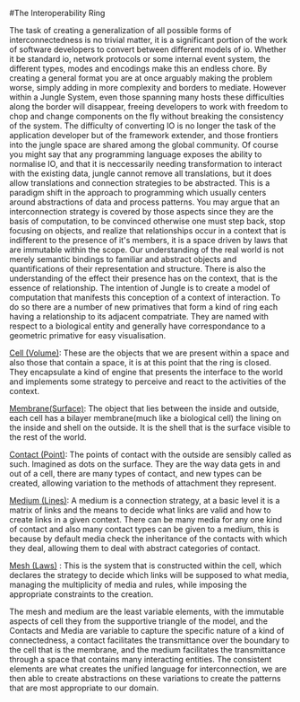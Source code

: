 #The Interoperability Ring

The task of creating a generalization of all possible forms of interconnectedness is no trivial matter, it is a significant portion of the work of software developers to convert between different models of io. Whether it be standard io, network protocols or some internal event system, the different types, modes and encodings make this an endless chore. By creating a general format you are at once arguably making the problem worse, simply adding in more complexity and borders to mediate. However within a Jungle System, even those spanning many hosts these difficulties along the border will disappear, freeing developers to work with freedom to chop and change components on the fly without breaking the consistency of the system. The difficulty of converting IO is no longer the task of the application developer but of the framework extender, and those frontiers into the jungle space are shared among the global community. Of course you might say that any programming language exposes the ability to normalise IO, and that it is neccessarily needing transformation to interact with the existing data, jungle cannot remove all translations, but it does allow translations and connection strategies to be abstracted. This is a paradigm shift in the approach to programming which usually centers around abstractions of data and process patterns. You may argue that an interconnection strategy is covered by those aspects since they are the basis of computation, to be convinced otherwise one must step back, stop focusing on objects, and realize that relationships occur in a context that is indifferent to the presence of it's members, it is a space driven by laws that are immutable within the scope. Our understanding of the real world is not merely semantic bindings to familiar and abstract objects and quantifications of their representation and structure. There is also the understanding of the effect their presence has on the context, that is the essence of relationship. The intention of Jungle is to create a model of computation that manifests this conception of a context of interaction. To do so there are a number of new primatives that form a kind of ring each having a relationship to its adjacent compatriate. They are named with respect to a biological entity and generally have correspondance to a geometric primative for easy visualisation.

[Cell (Volume)](cell.md): These are the objects that we are present within a space and also those that contain a space, it is at this point that the ring is closed. They encapsulate a kind of engine that presents the interface to the world and implements some strategy to perceive and react to the activities of the context.

[Membrane(Surface)](membrane.md): The object that lies between the inside and outside, each cell has a bilayer membrane(much like a biological cell)  the lining on the inside and shell on the outside. It is the shell that is the surface visible to the rest of the world. 

[Contact (Point)](contact.md): The points of contact with the outside are sensibly called as such. Imagined as dots on the surface. They are the way data gets in and out of a cell, there are many types of contact, and new types can be created, allowing variation to the methods of attachment they represent.

[Medium (Lines)](medium.md): A medium is a connection strategy, at a basic level it is a matrix of links and the means to decide what links are valid and how to create links in a given context. There can be many media for any one kind of contact and also many contact types can be given to a medium, this is because by default media check the inheritance of the contacts with which they deal, allowing them to deal with abstract categories of contact.

[Mesh (Laws)](mesh.md) : This is the system that is constructed within the cell, which declares the strategy to decide which links will be supposed to what media, managing the multiplicity of media and rules, while imposing the appropriate constraints to the creation. 

The mesh and medium are the least variable elements, with the immutable aspects of cell they from the supportive triangle of the model, and the Contacts and Media are variable to capture the specific nature of a kind of connectedness, a contact facilitates the transmittance over the boundary to the cell that is the membrane, and the medium facilitates the transmittance through a space that contains many interacting entities. The consistent elements are what creates the unified language for interconnection, we are then able to create abstractions on these variations to create the patterns that are most appropriate to our domain. 
